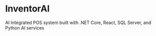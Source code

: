 # InventorAI
AI Integrated POS system built with .NET Core, React, SQL Server, and Python AI services
